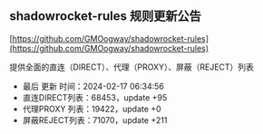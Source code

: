 ## shadowrocket-rules 规则更新公告

[https://github.com/GMOogway/shadowrocket-rules](https://github.com/GMOogway/shadowrocket-rules)

提供全面的直连（DIRECT）、代理（PROXY）、屏蔽（REJECT）列表
- 最后 更新 时间：2024-02-17 06:34:56
- 直连DIRECT列表：68453，update +95
- 代理PROXY 列表：19422，update +0
- 屏蔽REJECT列表：71070，update +211